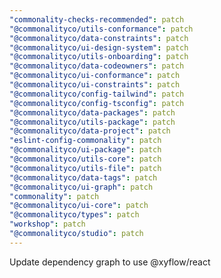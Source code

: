 ```yaml
---
"commonality-checks-recommended": patch
"@commonalityco/utils-conformance": patch
"@commonalityco/data-constraints": patch
"@commonalityco/ui-design-system": patch
"@commonalityco/utils-onboarding": patch
"@commonalityco/data-codeowners": patch
"@commonalityco/ui-conformance": patch
"@commonalityco/ui-constraints": patch
"@commonalityco/config-tailwind": patch
"@commonalityco/config-tsconfig": patch
"@commonalityco/data-packages": patch
"@commonalityco/utils-package": patch
"@commonalityco/data-project": patch
"eslint-config-commonality": patch
"@commonalityco/ui-package": patch
"@commonalityco/utils-core": patch
"@commonalityco/utils-file": patch
"@commonalityco/data-tags": patch
"@commonalityco/ui-graph": patch
"commonality": patch
"@commonalityco/ui-core": patch
"@commonalityco/types": patch
"workshop": patch
"@commonalityco/studio": patch
---
```


Update dependency graph to use @xyflow/react
